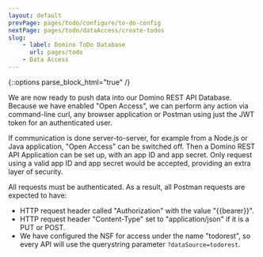 ```yaml
---
layout: default
prevPage: pages/todo/configure/to-do-config
nextPage: pages/todo/dataAccess/create-todos
slug:
    - label: Domino ToDo Database
      url: pages/todo
    - Data Access
---
```


{::options parse_block_html="true" /}

We are now ready to push data into our Domino REST API Database. Because we have enabled "Open Access", we can perform any action via command-line curl, any browser application or Postman using just the JWT token for an authenticated user.

If communication is done server-to-server, for example from a Node.js or Java application, "Open Access" can be switched off. Then a Domino REST API Application can be set up, with an app ID and app secret. Only request using a valid app ID and app secret would be accepted, providing an extra layer of security.

All requests must be authenticated. As a result, all Postman requests are expected to have:

- HTTP request header called "Authorization" with the value "&#123;&#123;bearer&#125;&#125;".
- HTTP request header "Content-Type" set to "application/json" if it is a PUT or POST.
- We have configured the NSF for access under the name "todorest", so every API will use the querystring parameter `?dataSource=todorest`.
